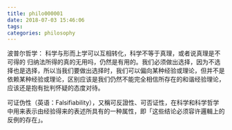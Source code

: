 ```yaml
---
title: philo000001
date: 2018-07-03 15:46:06
tags: 
categories: philosophy
---
```

波普尔哲学：
科学与形而上学可以互相转化，科学不等于真理，或者说真理是不可得的
归纳法所得的真的无用吗，仍然是有用的。我们必须做出选择，因为不选择也是选择，所以当我们要做出选择时，我们可以偏向某种经验或理论，但并不是依赖某种经验或理论，区别应该是我们仍然不能完全相信所存在的和谐经验理论，应该还是抱有批判怀疑的态度对待。

可证伪性（英语：Falsifiability），又稱可反證性、可否证性，在科学和科学哲学中用来表示由经验得来的表述所具有的一种属性，即「这些结论必须容许邏輯上的反例的存在」。
